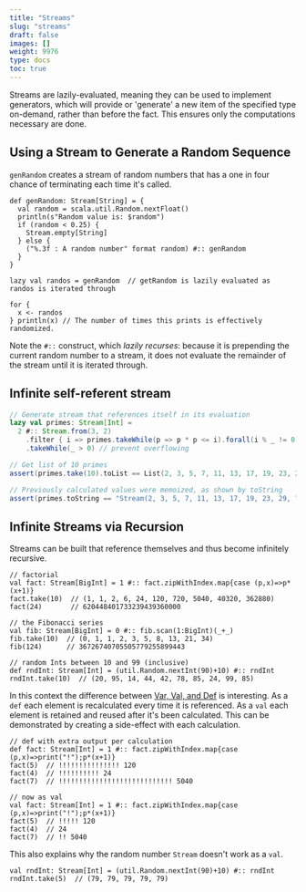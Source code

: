 ```yaml
---
title: "Streams"
slug: "streams"
draft: false
images: []
weight: 9976
type: docs
toc: true
---
```


Streams are lazily-evaluated, meaning they can be used to implement generators, which will provide or 'generate' a new item of the specified type on-demand, rather than before the fact. This ensures only the computations necessary are done.

## Using a Stream to Generate a Random Sequence
`genRandom` creates a stream of random numbers that has a one in four chance of terminating each time it's called.

    def genRandom: Stream[String] = {
      val random = scala.util.Random.nextFloat()
      println(s"Random value is: $random")
      if (random < 0.25) {
        Stream.empty[String]
      } else {
        ("%.3f : A random number" format random) #:: genRandom
      }
    }
    
    lazy val randos = genRandom  // getRandom is lazily evaluated as randos is iterated through
    
    for {
      x <- randos
    } println(x) // The number of times this prints is effectively randomized.

Note the `#::` construct, which *lazily recurses*: because it is prepending the current random number to a stream, it does not evaluate the remainder of the stream until it is iterated through.

## Infinite self-referent stream
```scala
// Generate stream that references itself in its evaluation
lazy val primes: Stream[Int] =
  2 #:: Stream.from(3, 2)
    .filter { i => primes.takeWhile(p => p * p <= i).forall(i % _ != 0) }
    .takeWhile(_ > 0) // prevent overflowing

// Get list of 10 primes
assert(primes.take(10).toList == List(2, 3, 5, 7, 11, 13, 17, 19, 23, 29))

// Previously calculated values were memoized, as shown by toString
assert(primes.toString == "Stream(2, 3, 5, 7, 11, 13, 17, 19, 23, 29, ?)")
```

## Infinite Streams via Recursion
Streams can be built that reference themselves and thus become infinitely recursive.

    // factorial
    val fact: Stream[BigInt] = 1 #:: fact.zipWithIndex.map{case (p,x)=>p*(x+1)}
    fact.take(10)  // (1, 1, 2, 6, 24, 120, 720, 5040, 40320, 362880)
    fact(24)       // 620448401733239439360000

    // the Fibonacci series
    val fib: Stream[BigInt] = 0 #:: fib.scan(1:BigInt)(_+_)
    fib.take(10)  // (0, 1, 1, 2, 3, 5, 8, 13, 21, 34)
    fib(124)      // 36726740705505779255899443

    // random Ints between 10 and 99 (inclusive)
    def rndInt: Stream[Int] = (util.Random.nextInt(90)+10) #:: rndInt
    rndInt.take(10)  // (20, 95, 14, 44, 42, 78, 85, 24, 99, 85)

In this context the difference between [Var, Val, and Def][1] is interesting. As a `def` each element is recalculated every time it is referenced. As a `val` each element is retained and reused after it's been calculated. This can be demonstrated by creating a side-effect with each calculation.

    // def with extra output per calculation
    def fact: Stream[Int] = 1 #:: fact.zipWithIndex.map{case (p,x)=>print("!");p*(x+1)}
    fact(5)  // !!!!!!!!!!!!!!! 120
    fact(4)  // !!!!!!!!!! 24
    fact(7)  // !!!!!!!!!!!!!!!!!!!!!!!!!!!! 5040

    // now as val
    val fact: Stream[Int] = 1 #:: fact.zipWithIndex.map{case (p,x)=>print("!");p*(x+1)}
    fact(5)  // !!!!! 120
    fact(4)  // 24
    fact(7)  // !! 5040

This also explains why the random number `Stream` doesn't work as a `val`.

    val rndInt: Stream[Int] = (util.Random.nextInt(90)+10) #:: rndInt
    rndInt.take(5)  // (79, 79, 79, 79, 79)


  [1]: https://www.wikiod.com/scala/var-val-and-def


